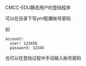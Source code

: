 CMCC-EDU静态用户的登陆程序

可以在目录下写yml配置帐号密码

如

    account:
      user: 123456
      password: 12345

也可以在登陆过程中手动输入帐号密码
